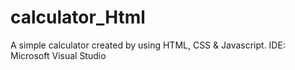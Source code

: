 # calculator_Html
A simple calculator created by using HTML, CSS & Javascript.
IDE: Microsoft Visual Studio
